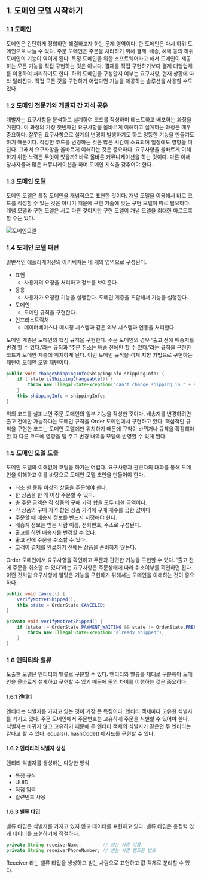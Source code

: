## 1. 도메인 모델 시작하기

### 1.1 도메인

도메인은 간단하게 정의하면 해결하고자 하는 문제 영역이다. 한 도메인은 다시 하위 도메인으로 나눌 수 있다. 주문 도메인은 주문을 처리하기 위해 결제, 배송, 혜택 등의 하위 도메인의 기능이 엮이게 된다.
특정 도메인을 위한 소프트웨어라고 해서 도메인이 제공하는 모든 기능을 직접 구현하는 것은 아니다. 결제를 직접 구현하기보다 결제 대행업체를 이용하여 처리하기도 한다.
하위 도메인을 구성할지 여부는 요구사항, 현재 상황에 따라 달라진다. 직접 모든 것을 구현하기 어렵다면 기능을 제공하는 솔루션을 사용할 수도 있다. 

### 1.2 도메인 전문가와 개발자 간 지식 공유

개발자는 요구사항을 분석하고 설계하여 코드를 작성하며 테스트하고 배포하는 과정을 거친다. 이 과정의 가장 첫번째인 요구사항을 올바르게 이해하고 설계하는 과정은 매우 중요하다.
잘못된 요구사항으로 설계의 변경이 발생하기도 하고 엉뚱한 기능을 만들기도 하기 때문이다. 작성한 코드를 변경하는 것은 많은 시간이 소요되며 일정에도 영향을 미친다. 그래서 요구사항을 올바르게 이해하는 것은 중요하다.
요구사항을 올바르게 이해하기 위한 노력은 무엇이 있을까? 바로 올바른 커뮤니케이션을 하는 것이다. 다른 이해당사자들과 많은 커뮤니케이션을 하며 도메인 지식을 갖추어야 한다.

### 1.3 도메인 모델

도메인 모델은 특정 도메인을 개념적으로 표현한 것이다. 개념 모델을 이용해서 바로 코드를 작성할 수 있는 것은 아니기 때문에 구현 기술에 맞는 구현 모델이 따로 필요하다.
개념 모델과 구현 모델은 서로 다른 것이지만 구현 모델이 개념 모델을 최대한 따르도록 할 수는 있다.

![도메인모델](/src/main/resources/static/images/domain.png)

### 1.4 도메인 모델 패턴

일반적인 애플리케이션의 아키텍쳐는 네 개의 영역으로 구성된다.

- 표현
  - 사용자의 요청을 처리하고 정보를 보여준다.
- 응용
  - 사용자가 요청한 기능을 실행한다. 도메인 계층을 조합해서 기능을 실행한다.
- 도메인
  - 도메인 규칙을 구현한다.
- 인프라스트럭처
  - 데이터베이스나 메시징 시스템과 같은 외부 시스템과 연동을 처리한다.

도메인 계층은 도메인의 핵심 규칙을 구현한다. 주문 도메인의 경우 '출고 전에 배송지를 변경 할 수 있다.'라는 규칙과 '주문 취소는 배송 전에만 할 수 있다.'라는 규칙을 구현한 코드가 도메인 계층에 위치하게 된다.
이런 도메인 규칙을 객체 지향 기법으로 구현하는 패턴이 도메인 모델 패턴이다.

```java
public void changeShippingInfo(ShippingInfo shippingInfo) {
    if (!state.isShippingChangeable()) {
        throw new IllegalStateException("can't change shipping in " + state);
    }
    this.shippingInfo = shippingInfo;
}
```

위의 코드를 살펴보면 주문 도메인의 일부 기능을 작성한 것이다. 배송지를 변경하려면 출고 전에만 가능하다는 도메인 규칙을 Order 도메인에서 구현하고 있다.
핵심적인 규칙을 구현한 코드는 도메인 모델에만 위치하기 때문에 규칙이 바뀌거나 규칙을 확장해야 할 때 다른 코드에 영향을 덜 주고 변경 내역을 모델에 반영할 수 있게 된다.

### 1.5 도메인 모델 도출

도메인 모델의 이해없이 코딩을 하기는 어렵다. 요구사항과 관련자의 대화를 통해 도메인을 이해하고 이를 바탕으로 도메인 모델 초안을 만들어야 한다.

- 최소 한 종류 이상의 상품을 주문해야 한다.
- 한 상품을 한 개 이상 주문할 수 있다.
- 총 주문 금액은 각 상품의 구매 가격 합을 모두 더한 금액이다.
- 각 상품의 구매 가격 합은 상품 가격에 구매 개수를 곱한 값이다.
- 주문할 때 배송지 정보를 반드시 지정해야 한다.
- 배송지 정보는 받는 사람 이름, 전화번호, 주소로 구성된다.
- 출고를 하면 배송지를 변경할 수 없다.
- 출고 전에 주문을 취소할 수 있다.
- 고객이 결제를 완료하기 전에는 상품을 준비하지 않는다.

Order 도메인에서 요구사항을 확인하고 주문과 관련한 기능을 구현할 수 있다. '출고 전에 주문을 취소할 수 있다'라는 요구사항은 주문상태에 따라 취소여부를 확인하면 된다.
이런 것처럼 요구사항에 알맞은 기능을 구현하기 위해서는 도메인을 이해하는 것이 중요하다.

```java
public void cancel() {
    verifyNotYetShipped();
    this.state = OrderState.CANCELED;
}

private void verifyNotYetShipped() {
    if (state != OrderState.PAYMENT_WAITING && state != OrderState.PREPARING) {
        throw new IllegalStateException("already shipped");
    }
}
```

### 1.6 엔티티와 밸류

도출한 모델은 엔티티와 밸류로 구분할 수 있다. 엔티티와 밸류를 제대로 구분해야 도메인을 올바르게 설계하고 구현할 수 있기 때문에 둘의 차이를 이행하는 것은 중요하다.

#### 1.6.1 엔티티

엔티티는 식별자를 가지고 있는 것이 가장 큰 특징이다. 엔티티 객체마다 고유한 식별자를 가지고 있다. 주문 도메인에서 주문번호는 고유하게 주문을 식별할 수 있어야 한다.
식별자는 바뀌지 않고 고유하기 때문에 두 엔티티 객체의 식별자가 같은면 두 엔티티는 같다고 할 수 있다. equals(), hashCode() 메서드를 구현할 수 있다.

#### 1.6.2 엔티티의 식별자 생성

엔티티 식별자를 생성하는 다양한 방식
- 특정 규칙
- UUID
- 직접 입력
- 일련번호 사용

#### 1.6.3 밸류 타입

밸류 타입은 식별자를 가지고 있지 않고 데이터를 표현하고 있다. 밸류 타입은 응집력 있게 데이터를 표현하기에 적절하다.

```java
private String receiverName;        // 받는 사람 이름
private String receiverPhoneNumber; // 받는 사람 핸드폰 번호
```

Receiver 라는 밸류 타입을 생성하고 받는 사람으로 표현하고 값 객체로 분리할 수 있다.
